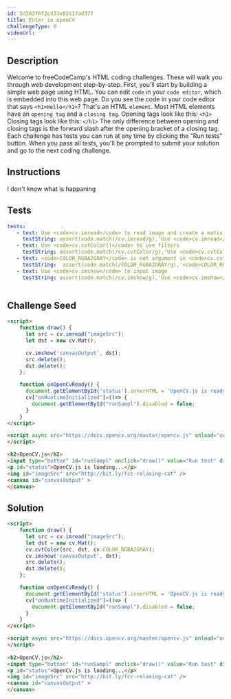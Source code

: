 ```yaml
---
id: 5d383f6f2cd33e8211fad377
title: Enter in openCV
challengeType: 0
videoUrl: 
---
```


## Description
<section id='description'>
Welcome to freeCodeCamp's HTML coding challenges. These will walk you through web development step-by-step.
First, you'll start by building a simple web page using HTML. You can edit <code>code</code> in your <code>code editor</code>, which is embedded into this web page.
Do you see the code in your code editor that says <code>&#60;h1&#62;Hello&#60;/h1&#62;</code>? That's an HTML <code>element</code>.
Most HTML elements have an <code>opening tag</code> and a <code>closing tag</code>.
Opening tags look like this:
<code>&#60;h1&#62;</code>
Closing tags look like this:
<code>&#60;/h1&#62;</code>
The only difference between opening and closing tags is the forward slash after the opening bracket of a closing tag.
Each challenge has tests you can run at any time by clicking the "Run tests" button. When you pass all tests, you'll be prompted to submit your solution and go to the next coding challenge.
</section>

## Instructions
<section id='instructions'>
I don't know what is happaning
</section>

## Tests
<section id='tests'>

```yml
tests:
   - text: Use <code>cv.imread</code> to read image and create a matix of image
     testString: assert(code.match(/cv.imread/g),'Use <code>cv.imread</code> to read image and create a matix of image'); 
   - text: Use <code>cv.cvtColor()</code> to use filters 
     testString: assert(code.match(/cv.cvtColor/g),'Use <code>cv.cvtColor()</code> to use filters '); 
   - text: <code>COLOR_RGBA2GRAY</code> is not argument in <code>cv.cvtColor()</code>
     testString:  assert(code.match(/COLOR_RGBA2GRAY/g),'<code>COLOR_RGBA2GRAY</code> is not argument in <code>cv.cvtColor()</code>');
   - text: Use <code>cv.imshow</code> to input image
     testString: assert(code.match(/cv.imshow/g),'Use <code>cv.imshow</code> to input image'); 
  
```
</section>

## Challenge Seed

<section id='challengeSeed'>
<div id='html-seed'>

```html
<script>
    function draw() {
      let src = cv.imread("imageSrc");
      let dst = new cv.Mat();  

      cv.imshow('canvasOutput', dst);
      src.delete();
      dst.delete();
    };

    function onOpenCvReady() {
      document.getElementById('status').innerHTML = 'OpenCV.js is ready.';
      cv["onRuntimeInitialized"]=()=> {
        document.getElementById("runSampl").disabled = false;
      }
    }
</script>

<script async src="https://docs.opencv.org/master/opencv.js" onload="onOpenCvReady();" type="text/javascript">
</script>

<h2>OpenCV.js</h2>
<input type="button" id="runSampl" onclick="draw()" value="Run test" disabled=true />
<p id="status">OpenCV.js is loading...</p>
<img id="imageSrc" src="http://bit.ly/fcc-relaxing-cat" />
<canvas id="canvasOutput" >
</canvas>
```
</div>
</section>

## Solution
<section id='solution'>

```html
<script>
    function draw() {
      let src = cv.imread("imageSrc");
      let dst = new cv.Mat();  
      cv.cvtColor(src, dst, cv.COLOR_RGBA2GRAY);
      cv.imshow('canvasOutput', dst);
      src.delete();
      dst.delete();
    };

    function onOpenCvReady() {
      document.getElementById('status').innerHTML = 'OpenCV.js is ready.';
      cv["onRuntimeInitialized"]=()=> {
        document.getElementById("runSampl").disabled = false;
      }
    }
</script>

<script async src="https://docs.opencv.org/master/opencv.js" onload="onOpenCvReady();" type="text/javascript">
</script>
 
<h2>OpenCV.js</h2>
<input type="button" id="runSampl" onclick="draw()" value="Run test" disabled=true />
<p id="status">OpenCV.js is loading...</p>
<img id="imageSrc" src="http://bit.ly/fcc-relaxing-cat" /> 
<canvas id="canvasOutput" >
</canvas>
```
</section>